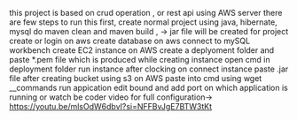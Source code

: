 this project is based on crud operation , or rest api using AWS server
there are few steps to run this
first, create normal project using java, hibernate, mysql
do maven clean and maven build , -> jar file will be created for project
create or login on aws
create database on aws
connect to mySQL workbench
create EC2 instance on AWS
create a deplyoment folder and paste *.pem file which is produced while creating instance 
open cmd in deployment folder
run instance after clocking on connect instance
paste .jar file after creating bucket using  s3 on AWS
paste into cmd using wget __commands
run appication
edit bound and add port on which application is running 
or watch be coder video for full configuration-> https://youtu.be/mlsOdW6dbvI?si=NFFBvJgE7BTW3tKt
